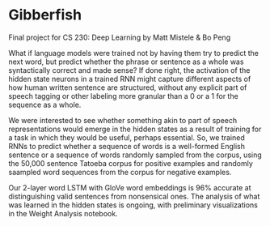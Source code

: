 # Gibberfish
Final project for CS 230: Deep Learning by Matt Mistele & Bo Peng

What if language models were trained not by having them try to predict the next word, but predict whether the phrase or sentence as a whole was syntactically correct and made sense? If done right, the activation of the hidden state neurons in a trained RNN might capture different aspects of how human written sentence are structured, without any explicit part of speech tagging or other labeling more granular than a 0 or a 1 for the sequence as a whole.

We were interested to see whether something akin to part of speech representations would emerge in the hidden states as a result of training for a task in which they would be useful, perhaps essential. So, we trained RNNs to predict whether a sequence of words is a well-formed English sentence or a sequence of words randomly sampled from the corpus, using the 50,000 sentence Tatoeba corpus for positive examples and randomly saampled word sequences from the corpus for negative examples.

Our 2-layer word LSTM with GloVe word embeddings is 96% accurate at distinguishing valid sentences from nonsensical ones. The analysis of what was learned in the hidden states is ongoing, with preliminary visualizations in the Weight Analysis notebook.
